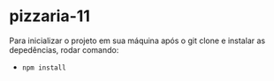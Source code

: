 # pizzaria-11

Para inicializar o projeto em sua máquina após o git clone e instalar as depedências, rodar comando: 

* `npm install`
